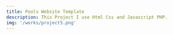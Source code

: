 ```yaml
---
title: Pools Website Template
description: This Project I use Html Css and Javascript PHP.
img: '/works/project5.png'
---
```

